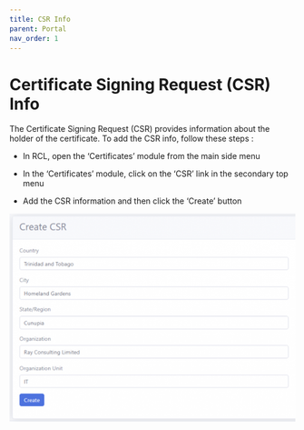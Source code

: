 ```yaml
---
title: CSR Info
parent: Portal
nav_order: 1
---
```


# Certificate Signing Request (CSR) Info

The Certificate Signing Request (CSR) provides information about the holder of the certificate. To add the CSR info, follow these steps :

- In RCL, open the ‘Certificates’ module from the main side menu

- In the ‘Certificates’ module, click on the ‘CSR’ link in the secondary top menu

- Add the CSR information and then click the ‘Create’ button

![image](../images/portal/csr-create.png)

